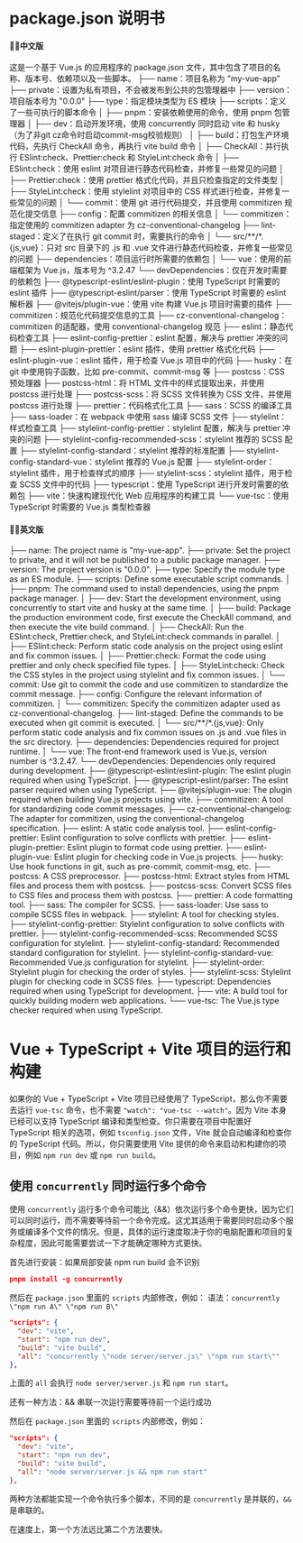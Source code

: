 # package.json 说明书
 #### 💌🍖中文版
这是一个基于 Vue.js 的应用程序的 package.json 文件，其中包含了项目的名称、版本号、依赖项以及一些脚本。
├── name：项目名称为 "my-vue-app"
├── private：设置为私有项目，不会被发布到公共的包管理器中
├── version：项目版本号为 "0.0.0"
├── type：指定模块类型为 ES 模块
├── scripts：定义了一些可执行的脚本命令
│   ├── pnpm：安装依赖使用的命令，使用 pnpm 包管理器
│   ├── dev：启动开发环境，使用 concurrently 同时启动 vite 和 husky（为了非git cz命令时启动commit-msg校验规则）
│   ├── build：打包生产环境代码，先执行 CheckAll 命令，再执行 vite build 命令
│   ├── CheckAll：并行执行 ESlint:check、Prettier:check 和 StyleLint:check 命令
│   ├── ESlint:check：使用 eslint 对项目进行静态代码检查，并修复一些常见的问题
│   ├── Prettier:check：使用 prettier 格式化代码，并且只检查指定的文件类型
│   ├── StyleLint:check：使用 stylelint 对项目中的 CSS 样式进行检查，并修复一些常见的问题
│   └── commit：使用 git 进行代码提交，并且使用 commitizen 规范化提交信息
├── config：配置 commitizen 的相关信息
│   └── commitizen：指定使用的 commitizen adapter 为 cz-conventional-changelog
├── lint-staged：定义了在执行 git commit 时，需要执行的命令
│   └── src/**/*.{js,vue}：只对 src 目录下的 .js 和 .vue 文件进行静态代码检查，并修复一些常见的问题
├── dependencies：项目运行时所需要的依赖包
│   └── vue：使用的前端框架为 Vue.js，版本号为 ^3.2.47
└── devDependencies：仅在开发时需要的依赖包
    ├── @typescript-eslint/eslint-plugin：使用 TypeScript 时需要的 eslint 插件
    ├── @typescript-eslint/parser：使用 TypeScript 时需要的 eslint 解析器
    ├── @vitejs/plugin-vue：使用 vite 构建 Vue.js 项目时需要的插件
    ├── commitizen：规范化代码提交信息的工具
    ├── cz-conventional-changelog：commitizen 的适配器，使用 conventional-changelog 规范
    ├── eslint：静态代码检查工具
    ├── eslint-config-prettier：eslint 配置，解决与 prettier 冲突的问题
    ├── eslint-plugin-prettier：eslint 插件，使用 prettier 格式化代码
    ├── eslint-plugin-vue：eslint 插件，用于检查 Vue.js 项目中的代码
    ├── husky：在 git 中使用钩子函数，比如 pre-commit、commit-msg 等
    ├── postcss：CSS 预处理器
    ├── postcss-html：将 HTML 文件中的样式提取出来，并使用 postcss 进行处理
    ├── postcss-scss：将 SCSS 文件转换为 CSS 文件，并使用 postcss 进行处理
    ├── prettier：代码格式化工具
    ├── sass：SCSS 的编译工具
    ├── sass-loader：在 webpack 中使用 sass 编译 SCSS 文件
    ├── stylelint：样式检查工具
    ├── stylelint-config-prettier：stylelint 配置，解决与 prettier 冲突的问题
    ├── stylelint-config-recommended-scss：stylelint 推荐的 SCSS 配置
    ├── stylelint-config-standard：stylelint 推荐的标准配置
    ├── stylelint-config-standard-vue：stylelint 推荐的 Vue.js 配置
    ├── stylelint-order：stylelint 插件，用于检查样式的顺序
    ├── stylelint-scss：stylelint 插件，用于检查 SCSS 文件中的代码
    ├── typescript：使用 TypeScript 进行开发时需要的依赖包
    ├── vite：快速构建现代化 Web 应用程序的构建工具
    └── vue-tsc：使用 TypeScript 时需要的 Vue.js 类型检查器

 #### 💌🍖英文版
├── name: The project name is "my-vue-app".
├── private: Set the project to private, and it will not be published to a public package manager.
├── version: The project version is "0.0.0".
├── type: Specify the module type as an ES module.
├── scripts: Define some executable script commands.
│   ├── pnpm: The command used to install dependencies, using the pnpm package manager.
│   ├── dev: Start the development environment, using concurrently to start vite and husky at the same time.
│   ├── build: Package the production environment code, first execute the CheckAll command, and then execute the vite build command.
│   ├── CheckAll: Run the ESlint:check, Prettier:check, and StyleLint:check commands in parallel.
│   ├── ESlint:check: Perform static code analysis on the project using eslint and fix common issues.
│   ├── Prettier:check: Format the code using prettier and only check specified file types.
│   ├── StyleLint:check: Check the CSS styles in the project using stylelint and fix common issues.
│   └── commit: Use git to commit the code and use commitizen to standardize the commit message.
├── config: Configure the relevant information of commitizen.
│   └── commitizen: Specify the commitizen adapter used as cz-conventional-changelog.
├── lint-staged: Define the commands to be executed when git commit is executed.
│   └── src/**/*.{js,vue}: Only perform static code analysis and fix common issues on .js and .vue files in the src directory.
├── dependencies: Dependencies required for project runtime.
│   └── vue: The front-end framework used is Vue.js, version number is ^3.2.47.
└── devDependencies: Dependencies only required during development.
    ├── @typescript-eslint/eslint-plugin: The eslint plugin required when using TypeScript.
    ├── @typescript-eslint/parser: The eslint parser required when using TypeScript.
    ├── @vitejs/plugin-vue: The plugin required when building Vue.js projects using vite.
    ├── commitizen: A tool for standardizing code commit messages.
    ├── cz-conventional-changelog: The adapter for commitizen, using the conventional-changelog specification.
    ├── eslint: A static code analysis tool.
    ├── eslint-config-prettier: Eslint configuration to solve conflicts with prettier.
    ├── eslint-plugin-prettier: Eslint plugin to format code using prettier.
    ├── eslint-plugin-vue: Eslint plugin for checking code in Vue.js projects.
    ├── husky: Use hook functions in git, such as pre-commit, commit-msg, etc.
    ├── postcss: A CSS preprocessor.
    ├── postcss-html: Extract styles from HTML files and process them with postcss.
    ├── postcss-scss: Convert SCSS files to CSS files and process them with postcss.
    ├── prettier: A code formatting tool.
    ├── sass: The compiler for SCSS.
    ├── sass-loader: Use sass to compile SCSS files in webpack.
    ├── stylelint: A tool for checking styles.
    ├── stylelint-config-prettier: Stylelint configuration to solve conflicts with prettier.
    ├── stylelint-config-recommended-scss: Recommended SCSS configuration for stylelint.
    ├── stylelint-config-standard: Recommended standard configuration for stylelint.
    ├── stylelint-config-standard-vue: Recommended Vue.js configuration for stylelint.
    ├── stylelint-order: Stylelint plugin for checking the order of styles.
    ├── stylelint-scss: Stylelint plugin for checking code in SCSS files.
    ├── typescript: Dependencies required when using TypeScript for development.
    ├── vite: A build tool for quickly building modern web applications.
    └── vue-tsc: The Vue.js type checker required when using TypeScript.
    
# Vue + TypeScript + Vite 项目的运行和构建

如果你的 Vue + TypeScript + Vite 项目已经使用了 TypeScript，那么你不需要去运行 `vue-tsc` 命令，也不需要 `"watch": "vue-tsc --watch"`。因为 Vite 本身已经可以支持 TypeScript 编译和类型检查。你只需要在项目中配置好 TypeScript 相关的选项，例如 `tsconfig.json` 文件，Vite 就会自动编译和检查你的 TypeScript 代码。所以，你只需要使用 Vite 提供的命令来启动和构建你的项目，例如 `npm run dev` 或 `npm run build`。

## 使用 `concurrently` 同时运行多个命令

使用 `concurrently` 运行多个命令可能比（&&）依次运行多个命令更快，因为它们可以同时运行，而不需要等待前一个命令完成。这尤其适用于需要同时启动多个服务或编译多个文件的情况。但是，具体的运行速度取决于你的电脑配置和项目的复杂程度，因此可能需要尝试一下才能确定哪种方式更快。

首先进行安装：如果局部安装 npm run build 会不识别

```json
pnpm install -g concurrently
```

然后在 `package.json` 里面的 `scripts` 内部修改，例如：
语法：`concurrently \"npm run A\" \"npm run B\"`

```json
"scripts": {
  "dev": "vite",
  "start": "npm run dev",
  "build": "vite build",
  "all": "concurrently \"node server/server.js\" \"npm run start\""
},
```

上面的 `all` 会执行 `node server/server.js` 和 `npm run start`。

还有一种方法：&& 串联一次运行需要等待前一个运行成功

然后在 `package.json` 里面的 `scripts` 内部修改，例如：

```json
"scripts": {
  "dev": "vite",
  "start": "npm run dev",
  "build": "vite build",
  "all": "node server/server.js && npm run start"
},
```

两种方法都能实现一个命令执行多个脚本，不同的是 `concurrently` 是并联的，`&&` 是串联的。

在速度上，第一个方法远比第二个方法要快。
